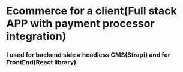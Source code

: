 # Ecommerce for a client(Full stack APP with payment processor integration)

### I used for backend side a headless CMS(Strapi) and for FrontEnd(React library)
